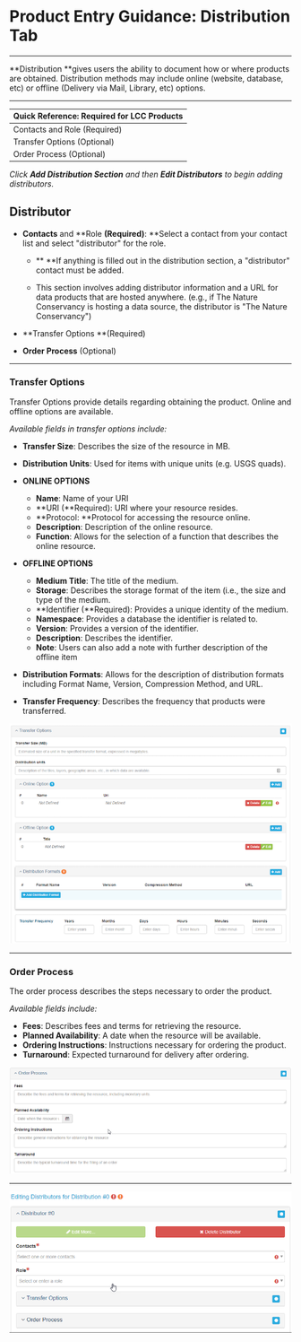 # Product Entry Guidance: Distribution Tab

---

**Distribution **gives users the ability to document how or where products are obtained. Distribution methods may include online \(website, database, etc\) or offline \(Delivery via Mail, Library, etc\) options.

---

| Quick Reference: Required for LCC Products |
| :--- |
| Contacts and Role \(Required\) |
| Transfer Options \(Optional\) |
| Order Process \(Optional\) |

_Click **Add Distribution Section** and then **Edit Distributors** to begin adding distributors._

## Distributor

* **Contacts** and **Role **\(Required\)**: **Select a contact from your contact list and select "distributor" for the role.

  * ** **If anything is filled out in the distribution section, a "distributor" contact must be added.

  * This section involves adding distributor information and a URL for data products that are hosted anywhere. \(e.g., if The Nature Conservancy is hosting a data source, the distributor is "The Nature Conservancy"\)

* **Transfer Options **\(Required\)

* **Order Process** \(Optional\)

---

### Transfer Options

Transfer Options provide details regarding obtaining the product. Online and offline options are available.

_Available fields in transfer options include:_

* **Transfer Size**: Describes the size of the resource in MB.

* **Distribution Units**: Used for items with unique units \(e.g. USGS quads\).

* **ONLINE OPTIONS**

  * **Name**: Name of your URI
  * **URI \(**Required\): URI where your resource resides.
  * **Protocol: **Protocol for accessing the resource online.
  * **Description**: Description of the online resource.
  * **Function**: Allows for the selection of a function that describes the online resource.

* **OFFLINE OPTIONS**

  * **Medium Title**: The title of the medium.
  * **Storage**: Describes the storage format of the item \(i.e., the size and type of the medium.
  * **Identifier \(**Required\): Provides a unique identity of the medium.
  * **Namespace**: Provides a database the identifier is related to.
  * **Version**: Provides a version of the identifier.
  * **Description**: Describes the identifier. 
  * **Note**: Users can also add a note with further description of the offline item

* **Distribution Formats**: Allows for the description of distribution formats including Format Name, Version, Compression Method, and URL.

* **Transfer Frequency**: Describes the frequency that products were transferred.

![](/assets/distribution_transfer_options_window.png)

---

### Order Process

The order process describes the steps necessary to order the product.

_Available fields include:_

* **Fees**: Describes fees and terms for retrieving the resource.
* **Planned Availability**: A date when the resource will be available.
* **Ordering Instructions**: Instructions necessary for ordering the product.
* **Turnaround**: Expected turnaround for delivery after ordering. 

![](/assets/order_process.png)

---

![](/assets/editing_distributors_for_distribution_window.png)

